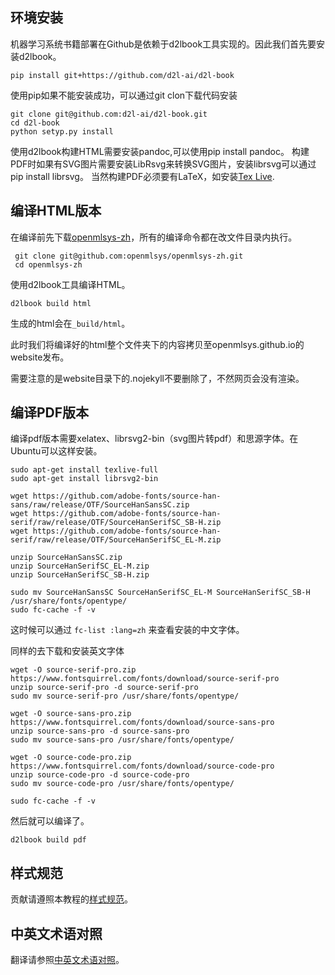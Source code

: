 ## 环境安装
机器学习系统书籍部署在Github是依赖于d2lbook工具实现的。因此我们首先要安装d2lbook。
```
pip install git+https://github.com/d2l-ai/d2l-book
```
使用pip如果不能安装成功，可以通过git clon下载代码安装
```
git clone git@github.com:d2l-ai/d2l-book.git
cd d2l-book
python setyp.py install
```
使用d2lbook构建HTML需要安装pandoc,可以使用pip install pandoc。
构建PDF时如果有SVG图片需要安装LibRsvg来转换SVG图片，安装librsvg可以通过pip install librsvg。
当然构建PDF必须要有LaTeX，如安装[Tex Live](https://www.tug.org/texlive/).

## 编译HTML版本
在编译前先下载[openmlsys-zh]()，所有的编译命令都在改文件目录内执行。
```
 git clone git@github.com:openmlsys/openmlsys-zh.git
 cd openmlsys-zh
```
使用d2lbook工具编译HTML。
```
d2lbook build html
```

生成的html会在`_build/html`。

此时我们将编译好的html整个文件夹下的内容拷贝至openmlsys.github.io的website发布。

需要注意的是website目录下的.nojekyll不要删除了，不然网页会没有渲染。

## 编译PDF版本

编译pdf版本需要xelatex、librsvg2-bin（svg图片转pdf）和思源字体。在Ubuntu可以这样安装。

```
sudo apt-get install texlive-full
sudo apt-get install librsvg2-bin
```

```
wget https://github.com/adobe-fonts/source-han-sans/raw/release/OTF/SourceHanSansSC.zip
wget https://github.com/adobe-fonts/source-han-serif/raw/release/OTF/SourceHanSerifSC_SB-H.zip
wget https://github.com/adobe-fonts/source-han-serif/raw/release/OTF/SourceHanSerifSC_EL-M.zip

unzip SourceHanSansSC.zip
unzip SourceHanSerifSC_EL-M.zip
unzip SourceHanSerifSC_SB-H.zip

sudo mv SourceHanSansSC SourceHanSerifSC_EL-M SourceHanSerifSC_SB-H /usr/share/fonts/opentype/
sudo fc-cache -f -v
```


这时候可以通过 `fc-list :lang=zh` 来查看安装的中文字体。

同样的去下载和安装英文字体

```
wget -O source-serif-pro.zip https://www.fontsquirrel.com/fonts/download/source-serif-pro
unzip source-serif-pro -d source-serif-pro
sudo mv source-serif-pro /usr/share/fonts/opentype/

wget -O source-sans-pro.zip https://www.fontsquirrel.com/fonts/download/source-sans-pro
unzip source-sans-pro -d source-sans-pro
sudo mv source-sans-pro /usr/share/fonts/opentype/

wget -O source-code-pro.zip https://www.fontsquirrel.com/fonts/download/source-code-pro
unzip source-code-pro -d source-code-pro
sudo mv source-code-pro /usr/share/fonts/opentype/

sudo fc-cache -f -v
```

然后就可以编译了。

```
d2lbook build pdf
```

## 样式规范

贡献请遵照本教程的[样式规范](STYLE_GUIDE.md)。

## 中英文术语对照

翻译请参照[中英文术语对照](TERMINOLOGY.md)。
